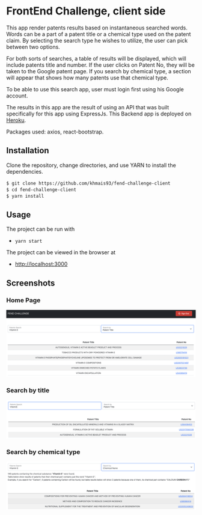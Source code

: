 # FrontEnd Challenge, client side

This app render patents results based on instantaneous searched words. Words can be a part of a patent title or a chemical type used on the patent claim. By selecting the search type he wishes to utilize, the user can pick between two options.

For both sorts of searches, a table of results will be displayed, which will include patents title and number. If the user clicks on Patent No, they will be taken to the Google patent page.
If you search by chemical type, a section will appear that shows how many patents use that chemical type.

To be able to use this search app, user must login first using his Google account.

The results in this app are the result of using an API that was built specifically for this app using ExpressJs. This Backend app is deployed on [Heroku](https://fend-challenge.herokuapp.com/api/v1/patents).

Packages used: axios, react-bootstrap.

## Installation

Clone the repository, change directories, and use YARN to install the dependencies.

```bash
$ git clone https://github.com/khmais93/fend-challenge-client
$ cd fend-challenge-client
$ yarn install
```

## Usage

The project can be run with

- `yarn start`

The project can be viewed in the browser at

- [http://localhost:3000](http://localhost:3000)

## Screenshots

### Home Page

!['Home page'](./docs/images/homePage.png)

### Search by title

!['Patent title'](./docs/images/patentTitle.png)

### Search by chemical type

!['Chemcial type'](./docs/images/chemicalType.png)
